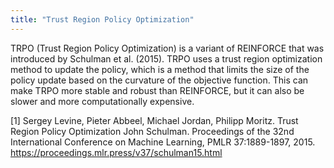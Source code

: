 ```yaml
---
title: "Trust Region Policy Optimization"
---
```

TRPO (Trust Region Policy Optimization) is a variant of REINFORCE that was introduced by Schulman et al. (2015). TRPO uses a trust region optimization method to update the policy, which is a method that limits the size of the policy update based on the curvature of the objective function. This can make TRPO more stable and robust than REINFORCE, but it can also be slower and more computationally expensive.


[1] Sergey Levine, Pieter Abbeel, Michael Jordan, Philipp Moritz. Trust Region Policy Optimization John Schulman. Proceedings of the 32nd International Conference on Machine Learning, PMLR 37:1889-1897, 2015. https://proceedings.mlr.press/v37/schulman15.html
